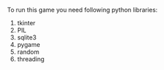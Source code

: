 To run this game you need following python libraries:
1) tkinter
2) PIL
3) sqlite3
4) pygame
5) random
6) threading
